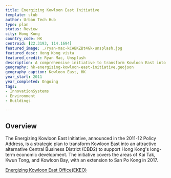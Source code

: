 ```yaml
---
title: Energizing Kowloon East Initiative
template: stub
author: Urban Tech Hub
type: plan
status: Review
city: Hong Kong
country_code: HK
centroid: [22.3193, 114.1694]
featured_image: ./ryan-mac-kCABKZBt4Gk-unsplash.jpg
featured_desc: Hong Kong vista
featured_credit: Ryan Mac, Unsplash
description: A comprehensive initiative to transform Kowloon East into Hong Kong's second Central Business District (CBD2), focusing on smart city concepts, sustainability, and urban revitalization.
geography: hk-energizing-kowloon-east-initiative.geojson
geography_caption: Kowloon East, HK
year_start: 2011
year_completed: Ongoing
tags:
- InnovationSystems
- Environment
- Buildings

---
```


## Overview

The Energizing Kowloon East Initiative, announced in the 2011-12 Policy Address, is a strategic plan to transform Kowloon East into an attractive alternative Central Business District (CBD2) to support Hong Kong's long-term economic development. The initiative covers the areas of Kai Tak, Kwun Tong, and Kowloon Bay, with an extension to San Po Kong in 2017.

[Energizing Kowloon East Office(EKEO)](https://www.devb.gov.hk/en/about_us/organisation_/EKEO/content/index.html)
